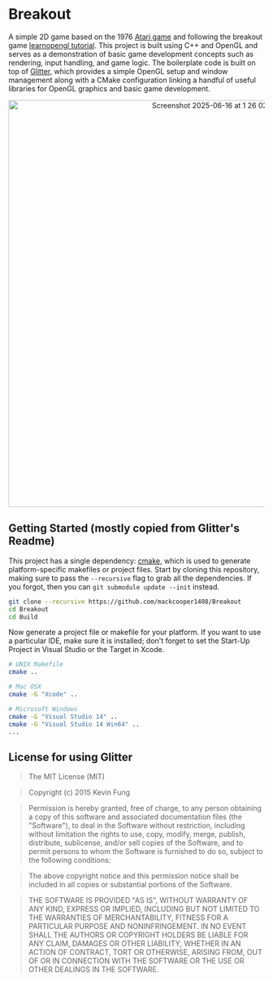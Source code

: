 # Breakout

A simple 2D game based on the 1976 [Atari game](https://atari.com/pages/breakout) and following the breakout game [learnopengl tutorial](https://learnopengl.com/In-Practice/2D-Game/Breakout). This project is built using C++ and OpenGL and serves as a demonstration of basic game development concepts such as rendering, input handling, and game logic. The boilerplate code is built on top of [Glitter](https://github.com/Polytonic/Glitter), which provides a simple OpenGL setup and window management along with a CMake configuration linking a handful of useful libraries for OpenGL graphics and basic game development.

<p align="center">
<img width="800" alt="Screenshot 2025-06-16 at 1 26 02 PM" src="https://github.com/user-attachments/assets/b00b35f5-a006-4529-a844-0be190e295a8" />
</p>

## Getting Started (mostly copied from Glitter's Readme)

This project has a single dependency: [cmake](http://www.cmake.org/download/), which is used to generate platform-specific makefiles or project files. Start by cloning this repository, making sure to pass the `--recursive` flag to grab all the dependencies. If you forgot, then you can `git submodule update --init` instead.

```bash
git clone --recursive https://github.com/mackcooper1408/Breakout
cd Breakout
cd Build
```

Now generate a project file or makefile for your platform. If you want to use a particular IDE, make sure it is installed; don't forget to set the Start-Up Project in Visual Studio or the Target in Xcode.

```bash
# UNIX Makefile
cmake ..

# Mac OSX
cmake -G "Xcode" ..

# Microsoft Windows
cmake -G "Visual Studio 14" ..
cmake -G "Visual Studio 14 Win64" ..
...
```

## License for using Glitter

> The MIT License (MIT)

> Copyright (c) 2015 Kevin Fung

> Permission is hereby granted, free of charge, to any person obtaining a copy of this software and associated documentation files (the "Software"), to deal in the Software without restriction, including without limitation the rights to use, copy, modify, merge, publish, distribute, sublicense, and/or sell copies of the Software, and to permit persons to whom the Software is furnished to do so, subject to the following conditions:

> The above copyright notice and this permission notice shall be included in all copies or substantial portions of the Software.

> THE SOFTWARE IS PROVIDED "AS IS", WITHOUT WARRANTY OF ANY KIND, EXPRESS OR IMPLIED, INCLUDING BUT NOT LIMITED TO THE WARRANTIES OF MERCHANTABILITY, FITNESS FOR A PARTICULAR PURPOSE AND NONINFRINGEMENT. IN NO EVENT SHALL THE AUTHORS OR COPYRIGHT HOLDERS BE LIABLE FOR ANY CLAIM, DAMAGES OR OTHER LIABILITY, WHETHER IN AN ACTION OF CONTRACT, TORT OR OTHERWISE, ARISING FROM, OUT OF OR IN CONNECTION WITH THE SOFTWARE OR THE USE OR OTHER DEALINGS IN THE SOFTWARE.
